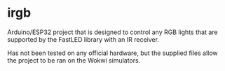 # irgb
Arduino/ESP32 project that is designed to control any RGB lights that are supported by the FastLED library with an IR receiver.

Has not been tested on any official hardware, but the supplied files allow the project to be ran on the Wokwi simulators.
